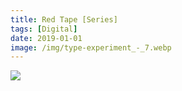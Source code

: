 ```yaml
---
title: Red Tape [Series]
tags: [Digital]
date: 2019-01-01
image: /img/type-experiment_-_7.webp
---
```


![](/img/type-experiment_-_8.webp)